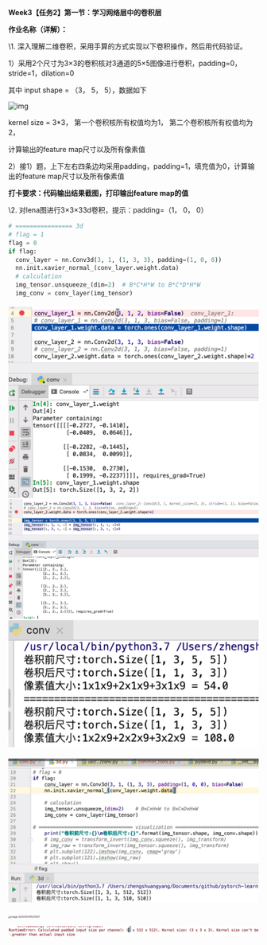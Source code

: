 **Week3【任务2】第一节：学习网络层中的卷积层**

**作业名称（详解）：**

\1. 深入理解二维卷积，采用手算的方式实现以下卷积操作，然后用代码验证。

1）采用2个尺寸为3×3的卷积核对3通道的5×5图像进行卷积，padding=0， stride=1，dilation=0

其中 input shape = （3， 5， 5），数据如下

  ![img](http://wechatapppro-1252524126.file.myqcloud.com/image/ueditor/59300600_1585908227.png%21thumbnail)    

 

kernel size = 3*3， 第一个卷积核所有权值均为1， 第二个卷积核所有权值均为2，

计算输出的feature map尺寸以及所有像素值

2）接1）题，上下左右四条边均采用padding，padding=1，填充值为0，计算输出的feature map尺寸以及所有像素值

**打卡要求：代码输出结果截图，打印输出feature map的值**

\2. 对lena图进行3×3×33d卷积，提示：padding=（1， 0， 0）

```python
# ================ 3d
# flag = 1
flag = 0
if flag:
  conv_layer = nn.Conv3d(3, 1, (1, 3, 3), padding=(1, 0, 0))
  nn.init.xavier_normal_(conv_layer.weight.data)
  # calculation
  img_tensor.unsqueeze_(dim=2)  # B*C*H*W to B*C*D*H*W
  img_conv = conv_layer(img_tensor)
```

#### 

<img src="Week3%E3%80%90%E4%BB%BB%E5%8A%A12%E3%80%91%E7%AC%AC%E4%B8%80%E8%8A%82%EF%BC%9A%E5%AD%A6%E4%B9%A0%E7%BD%91%E7%BB%9C%E5%B1%82%E4%B8%AD%E7%9A%84%E5%8D%B7%E7%A7%AF%E5%B1%82.assets/image-20201215134134288.png" alt="image-20201215134134288" style="zoom: 67%;" />

<img src="Week3%E3%80%90%E4%BB%BB%E5%8A%A12%E3%80%91%E7%AC%AC%E4%B8%80%E8%8A%82%EF%BC%9A%E5%AD%A6%E4%B9%A0%E7%BD%91%E7%BB%9C%E5%B1%82%E4%B8%AD%E7%9A%84%E5%8D%B7%E7%A7%AF%E5%B1%82.assets/image-20201215134308526.png" alt="image-20201215134308526" style="zoom:80%;" />

<img src="Week3%E3%80%90%E4%BB%BB%E5%8A%A12%E3%80%91%E7%AC%AC%E4%B8%80%E8%8A%82%EF%BC%9A%E5%AD%A6%E4%B9%A0%E7%BD%91%E7%BB%9C%E5%B1%82%E4%B8%AD%E7%9A%84%E5%8D%B7%E7%A7%AF%E5%B1%82.assets/image-20201215134543548.png" alt="image-20201215134543548" style="zoom: 67%;" />

#### 

![image-20201215144755846](Week3%E3%80%90%E4%BB%BB%E5%8A%A12%E3%80%91%E7%AC%AC%E4%B8%80%E8%8A%82%EF%BC%9A%E5%AD%A6%E4%B9%A0%E7%BD%91%E7%BB%9C%E5%B1%82%E4%B8%AD%E7%9A%84%E5%8D%B7%E7%A7%AF%E5%B1%82%E4%BD%9C%E4%B8%9A.assets/image-20201215144755846.png)

<img src="C:%5CUsers%5C86182%5CAppData%5CRoaming%5CTypora%5Ctypora-user-images%5Cimage-20201215145215611.png" alt="image-20201215145215611" style="zoom: 33%;" />



![image-20201215145412417](Week3%E3%80%90%E4%BB%BB%E5%8A%A12%E3%80%91%E7%AC%AC%E4%B8%80%E8%8A%82%EF%BC%9A%E5%AD%A6%E4%B9%A0%E7%BD%91%E7%BB%9C%E5%B1%82%E4%B8%AD%E7%9A%84%E5%8D%B7%E7%A7%AF%E5%B1%82%E4%BD%9C%E4%B8%9A.assets/image-20201215145412417.png)